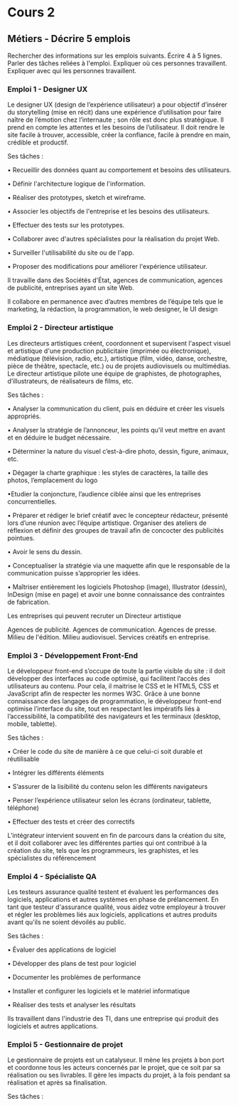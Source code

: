 # Cours 2
## Métiers - Décrire 5 emplois 
Rechercher des informations sur les emplois suivants. Écrire 4 à 5 lignes. Parler des tâches reliées à l'emploi. Expliquer où ces personnes travaillent. Expliquer avec qui les personnes travaillent. 

### Emploi 1 - Designer UX
Le designer UX (design de l’expérience utilisateur) a pour objectif d’insérer du storytelling (mise en récit) dans une expérience d’utilisation pour faire naître de l’émotion chez l’internaute ; son rôle est donc plus stratégique. Il prend en compte les attentes et les besoins de l’utilisateur. Il doit rendre le site facile à trouver, accessible, créer la confiance, facile à prendre en main, crédible et productif.

Ses tâches :

• Recueillir des données quant au comportement et besoins des utilisateurs.

• Définir l'architecture logique de l'information.

• Réaliser des prototypes, sketch et wireframe.

• Associer les objectifs de l'entreprise et les besoins des utilisateurs.

• Effectuer des tests sur les prototypes.

• Collaborer avec d'autres spécialistes pour la réalisation du projet Web.

• Surveiller l'utilisabilité du site ou de l'app.

• Proposer des modifications pour améliorer l'expérience utilisateur.


Il travaille dans des Sociétés d'État, agences de communication, agences de publicité, entreprises ayant un site Web.

Il collabore en permanence avec d’autres membres de l’équipe tels que le marketing, la rédaction, la programmation, le web designer, le UI design

### Emploi 2 - Directeur artistique
Les directeurs artistiques créent, coordonnent et supervisent l'aspect visuel et artistique d'une production publicitaire (imprimée ou électronique), médiatique (télévision, radio, etc.), artistique (film, vidéo, danse, orchestre, pièce de théâtre, spectacle, etc.) ou de projets audiovisuels ou multimédias.
Le directeur artistique pilote une équipe de graphistes, de photographes, d’illustrateurs, de réalisateurs de films, etc.

Ses tâches :

• Analyser la communication du client, puis en déduire et créer les visuels appropriés.

• Analyser la stratégie de l’annonceur, les points qu’il veut mettre en avant et en déduire le budget nécessaire.

• Déterminer la nature du visuel c’est-à-dire photo, dessin, figure, animaux, etc.

• Dégager la charte graphique : les styles de caractères, la taille des photos, l’emplacement du logo

•Etudier la conjoncture, l’audience ciblée ainsi que les entreprises concurrentielles.

• Préparer et rédiger le brief créatif avec le concepteur rédacteur, présenté lors d’une réunion avec l’équipe artistique.
Organiser des ateliers de réflexion et définir des groupes de travail afin de concocter des publicités pointues.

• Avoir le sens du dessin.

• Conceptualiser la stratégie via une maquette afin que le responsable de la communication puisse s’approprier les idées.

• Maîtriser entièrement les logiciels Photoshop (image), Illustrator (dessin), InDesign (mise en page) et avoir une bonne connaissance des contraintes de fabrication.

Les entreprises qui peuvent recruter un Directeur artistique

Agences de publicité.
Agences de communication.
Agences de presse.
Milieu de l'édition.
Milieu audiovisuel.
Services créatifs en entreprise.


### Emploi 3 - Développement Front-End


Le développeur front-end s’occupe de toute la partie visible du site : il doit développer des interfaces au code optimisé, qui facilitent l’accès des utilisateurs au contenu. Pour cela, il maitrise le CSS et le HTML5, CSS et JavaScript afin de respecter les normes W3C. Grâce à une bonne connaissance des langages de programmation, le développeur front-end optimise l’interface du site, tout en respectant les impératifs liés à l’accessibilité, la compatibilité des navigateurs et les terminaux (desktop, mobile, tablette).

Ses tâches :

• Créer le code du site de manière à ce que celui-ci soit durable et réutilisable

• Intégrer les différents éléments

• S’assurer de la lisibilité du contenu selon les différents navigateurs

• Penser l’expérience utilisateur selon les écrans (ordinateur, tablette, téléphone)

• Effectuer des tests et créer des correctifs

L’intégrateur intervient souvent en fin de parcours dans la création du site, et il doit collaborer avec les différentes parties qui ont contribué à la création du site, tels que les programmeurs, les graphistes, et les spécialistes du référencement

### Emploi 4 - Spécialiste QA
Les testeurs assurance qualité testent et évaluent les performances des logiciels, applications et autres systèmes en phase de prélancement. En tant que testeur d'assurance qualité, vous aidez votre employeur à trouver et régler les problèmes liés aux logiciels, applications et autres produits avant qu'ils ne soient dévoilés au public.

Ses tâches :

• Évaluer des applications de logiciel

• Développer des plans de test pour logiciel

• Documenter les problèmes de performance

• Installer et configurer les logiciels et le matériel informatique

• Réaliser des tests et analyser les résultats

Ils travaillent dans l'industrie des TI, dans une entreprise qui produit des logiciels et autres applications. 

### Emploi 5 - Gestionnaire de projet
Le gestionnaire de projets est un catalyseur. Il mène les projets à bon port et coordonne tous les acteurs concernés par le projet, que ce soit par sa réalisation ou ses livrables. Il gère les impacts du projet, à la fois pendant sa réalisation et après sa finalisation. 

Ses tâches :

